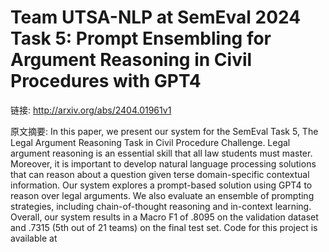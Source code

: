 # Team UTSA-NLP at SemEval 2024 Task 5: Prompt Ensembling for Argument Reasoning in Civil Procedures with GPT4

链接: http://arxiv.org/abs/2404.01961v1

原文摘要:
In this paper, we present our system for the SemEval Task 5, The Legal
Argument Reasoning Task in Civil Procedure Challenge. Legal argument reasoning
is an essential skill that all law students must master. Moreover, it is
important to develop natural language processing solutions that can reason
about a question given terse domain-specific contextual information. Our system
explores a prompt-based solution using GPT4 to reason over legal arguments. We
also evaluate an ensemble of prompting strategies, including chain-of-thought
reasoning and in-context learning. Overall, our system results in a Macro F1 of
.8095 on the validation dataset and .7315 (5th out of 21 teams) on the final
test set. Code for this project is available at
